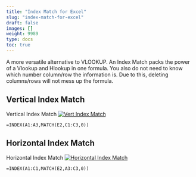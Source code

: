 ```yaml
---
title: "Index Match for Excel"
slug: "index-match-for-excel"
draft: false
images: []
weight: 9989
type: docs
toc: true
---
```


A more versatile alternative to VLOOKUP. An Index Match packs the power of a Vlookup and Hlookup in one formula. You also do not need to know which number column/row the information is. Due to this, deleting columns/rows will not mess up the formula.



## Vertical Index Match
Vertical Index Match
[![Vert Index Match][1]][1]


  [1]: https://i.stack.imgur.com/Xbn5l.png

    =INDEX(A1:A3,MATCH(E2,C1:C3,0))

## Horizontal Index Match
Horizontal Index Match
[![Horizontal Index Match][1]][1]


  [1]: https://i.stack.imgur.com/4YFdX.png

    =INDEX(A1:C1,MATCH(E2,A3:C3,0))

